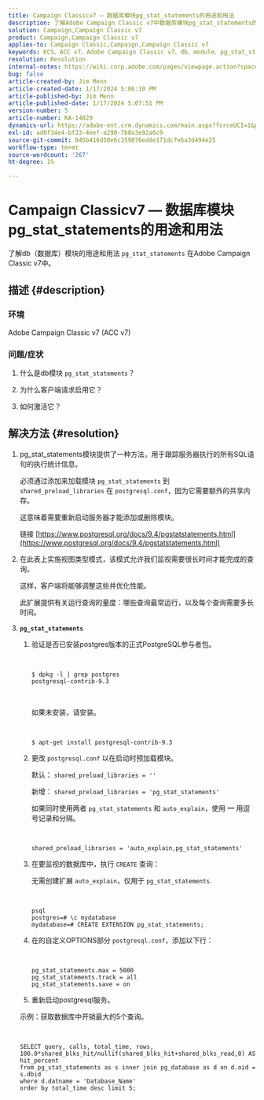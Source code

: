 ```yaml
---
title: Campaign Classicv7 — 数据库模块pg_stat_statements的用途和用法
description: 了解Adobe Campaign Classic v7中数据库模块pg_stat_statements的用途和用法。
solution: Campaign,Campaign Classic v7
product: Campaign,Campaign Classic v7
applies-to: Campaign Classic,Campaign,Campaign Classic v7
keywords: KCS、ACC v7、Adobe Campaign Classic v7、db、module、pg_stat_statement、FAQ、PostgreSQL、postgres
resolution: Resolution
internal-notes: https://wiki.corp.adobe.com/pages/viewpage.action?spaceKey=neolane&title=Database+performance+optimization+-+Identify+bottleneck+queries+with+execution+statistics#Databaseperformanceoptimization-Identifybottleneckquerieswithexecutionstatistics-pg_stat_statements
bug: false
article-created-by: Jim Menn
article-created-date: 1/17/2024 5:06:10 PM
article-published-by: Jim Menn
article-published-date: 1/17/2024 5:07:51 PM
version-number: 5
article-number: KA-14829
dynamics-url: https://adobe-ent.crm.dynamics.com/main.aspx?forceUCI=1&pagetype=entityrecord&etn=knowledgearticle&id=ceb6acb1-5ab5-ee11-a569-6045bd006268
exl-id: ad0f34e4-bf33-4eef-a290-7b0a3e92a6c9
source-git-commit: 845b416d58e6c359076edde171dc7e6a3d494e25
workflow-type: tm+mt
source-wordcount: '267'
ht-degree: 1%

---
```


# Campaign Classicv7 — 数据库模块pg_stat_statements的用途和用法


了解db（数据库）模块的用途和用法 `pg_stat_statements` 在Adobe Campaign Classic v7中。

## 描述 {#description}


### 环境

Adobe Campaign Classic v7 (ACC v7)



### 问题/症状

1. 什么是db模块 `pg_stat_statements`？

2. 为什么客户端请求启用它？

3. 如何激活它？


## 解决方法 {#resolution}


1. pg_stat_statements模块提供了一种方法，用于跟踪服务器执行的所有SQL语句的执行统计信息。


   必须通过添加来加载模块 `pg_stat_statements` 到 `shared_preload_libraries` 在 `postgresql.conf`，因为它需要额外的共享内存。


   这意味着需要重新启动服务器才能添加或删除模块。


   链接 [https://www.postgresql.org/docs/9.4/pgstatstatements.html](https://www.postgresql.org/docs/9.4/pgstatstatements.html)
2. 在此表上实施视图类型模式，该模式允许我们监视需要很长时间才能完成的查询。


   这样，客户端将能够调整这些并优化性能。


   此扩展提供有关运行查询的量度：哪些查询最常运行，以及每个查询需要多长时间。
3. <b>`pg_stat_statements`</b>

   1. 验证是否已安装postgres版本的正式PostgreSQL参与者包。


      <br>

      ```
      $ dpkg -l | grep postgres
      postgresql-contrib-9.3
      ```



      <br>

      如果未安装，请安装。


      <br>

      ```
      $ apt-get install postgresql-contrib-9.3
      ```




   2. 更改 `postgresql.conf` 以在启动时预加载模块。


      默认： `shared_preload_libraries = ''`


      新增： `shared_preload_libraries = 'pg_stat_statements'`


      如果同时使用两者 `pg_stat_statements` 和 `auto_explain`，使用 <b>一</b> 用逗号记录和分隔。


      <br>

      ```
      shared_preload_libraries = 'auto_explain,pg_stat_statements'
      ```




   3. 在要监视的数据库中，执行 `CREATE` 查询：


      无需创建扩展 `auto_explain`，仅用于 `pg_stat_statements`.


      <br>

      ```
      psql
      postgres=# \c mydatabase
      mydatabase=# CREATE EXTENSION pg_stat_statements;
      ```




   4. 在的自定义OPTIONS部分 `postgresql.conf`，添加以下行：


      <br>

      ```
      pg_stat_statements.max = 5000
      pg_stat_statements.track = all
      pg_stat_statements.save = on
      ```


   5. 重新启动postgresql服务。



   示例：获取数据库中开销最大的5个查询。


   <br>

   ```
   SELECT query, calls, total_time, rows, 100.0*shared_blks_hit/nullif(shared_blks_hit+shared_blks_read,0) AS hit_percent
   from pg_stat_statements as s inner join pg_database as d on d.oid = s.dbid
   where d.datname = 'Database_Name'
   order by total_time desc limit 5;
   ```
